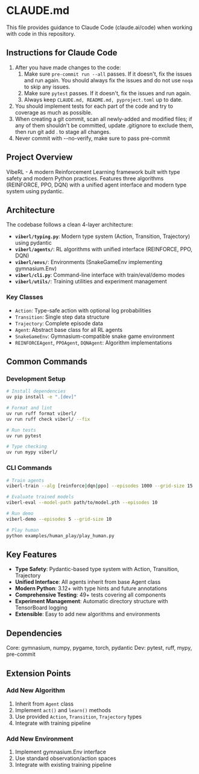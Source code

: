 # CLAUDE.md

This file provides guidance to Claude Code (claude.ai/code) when working with code in this repository.

## Instructions for Claude Code

1. After you have made changes to the code:
   1.  Make sure `pre-commit run --all` passes. If it doesn't, fix the issues and run again. You should always fix the issues and do not use `noqa` to skip any issues.
   2.  Make sure `pytest` passes. If it doesn't, fix the issues and run again.
   3.  Always keep `CLAUDE.md, README.md, pyproject.toml` up to date.
2. You should implement tests for each part of the code and try to coverage as much as possible.
3. When creating a git commit, scan all newly-added and modified files; if any of them shouldn't be committed, update .gitignore to exclude them, then run git add . to stage all changes.
4. Never commit with --no-verify, make sure to pass pre-commit

## Project Overview

VibeRL - A modern Reinforcement Learning framework built with type safety and modern Python practices. Features three algorithms (REINFORCE, PPO, DQN) with a unified agent interface and modern type system using pydantic.

## Architecture

The codebase follows a clean 4-layer architecture:

- **`viberl/typing.py`**: Modern type system (Action, Transition, Trajectory) using pydantic
- **`viberl/agents/`**: RL algorithms with unified interface (REINFORCE, PPO, DQN)
- **`viberl/envs/`**: Environments (SnakeGameEnv implementing gymnasium.Env)
- **`viberl/cli.py`**: Command-line interface with train/eval/demo modes
- **`viberl/utils/`**: Training utilities and experiment management

### Key Classes

- `Action`: Type-safe action with optional log probabilities
- `Transition`: Single step data structure
- `Trajectory`: Complete episode data
- `Agent`: Abstract base class for all RL agents
- `SnakeGameEnv`: Gymnasium-compatible snake game environment
- `REINFORCEAgent`, `PPOAgent`, `DQNAgent`: Algorithm implementations

## Common Commands

### Development Setup
```bash
# Install dependencies
uv pip install -e ".[dev]"

# Format and lint
uv run ruff format viberl/
uv run ruff check viberl/ --fix

# Run tests
uv run pytest

# Type checking
uv run mypy viberl/
```

### CLI Commands
```bash
# Train agents
viberl-train --alg [reinforce|dqn|ppo] --episodes 1000 --grid-size 15

# Evaluate trained models
viberl-eval --model-path path/to/model.pth --episodes 10

# Run demo
viberl-demo --episodes 5 --grid-size 10

# Play human
python examples/human_play/play_human.py
```

## Key Features

- **Type Safety**: Pydantic-based type system with Action, Transition, Trajectory
- **Unified Interface**: All agents inherit from base Agent class
- **Modern Python**: 3.12+ with type hints and future annotations
- **Comprehensive Testing**: 49+ tests covering all components
- **Experiment Management**: Automatic directory structure with TensorBoard logging
- **Extensible**: Easy to add new algorithms and environments

## Dependencies

Core: gymnasium, numpy, pygame, torch, pydantic
Dev: pytest, ruff, mypy, pre-commit

## Extension Points

### Add New Algorithm
1. Inherit from `Agent` class
2. Implement `act()` and `learn()` methods
3. Use provided `Action`, `Transition`, `Trajectory` types
4. Integrate with training pipeline

### Add New Environment
1. Implement gymnasium.Env interface
2. Use standard observation/action spaces
3. Integrate with existing training pipeline
